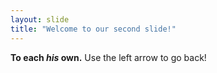 ```yaml
---
layout: slide
title: "Welcome to our second slide!"
---
```

**To each *his* own.**
Use the left arrow to go back!
